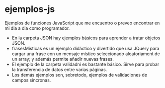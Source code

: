 # ejemplos-js
Ejemplos de funciones JavaScript que me encuentro o preveo encontrar en mi dia a dia como programador. 

* En la carpeta JSON hay ejemplos básicos para aprender a tratar objetos JSON.
* frasesMisticas es un ejemplo didáctico y divertido que usa JQuery para cargar una frase con un mensaje místico seleccionado aleatoriament de un array; y además permite añadir nuevas frases.
* El ejemplo de la carpeta validadni es bastante básico. Sirve para probar la transferencia de datos entre varias páginas.
* Los demás ejemplos son, sobretodo, ejemplos de validaciones de campos síncronas.

